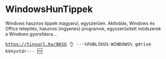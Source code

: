 # WindowsHunTippek
Windows hasznos tippek magyarul, egyszerűen.
Aktiválás, Windows és Office telepítés, hasznos (ingyenes) programok, egyszerűsített módszerek a Windows gyorsításra...

<tt font-weight="bold"><a href="https://tinyurl.hu/8KSG">https://tinyurl.hu/8KSG 👌 ---%PUBLIKUS-WINDOWS% gdrive könyvtár--- 🆓 </a></tt>

